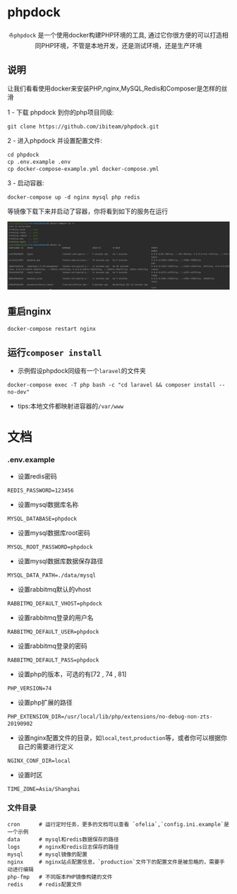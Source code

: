 # phpdock

<p align="center">⛵<code>phpdock</code> 是一个使用docker构建PHP环境的工具, 通过它你很方便的可以打造相同PHP环境，不管是本地开发，还是测试环境，还是生产环境</p>


## 说明

让我们看看使用docker来安装PHP,nginx,MySQL,Redis和Composer是怎样的丝滑

1 - 下载 phpdock 到你的php项目同级:

```
git clone https://github.com/ibiteam/phpdock.git
```

2 - 进入phpdock 并设置配置文件:

```
cd phpdock
cp .env.example .env
cp docker-compose-example.yml docker-compose.yml
```

3 - 启动容器:

```
docker-compose up -d nginx mysql php redis
```

等镜像下载下来并启动了容器，你将看到如下的服务在运行

![phpdock](./files/2022-08-26_15-23.png)


## 重启nginx
```
docker-compose restart nginx
```

## 运行`composer install` 
* 示例假设phpdock同级有一个`laravel`的文件夹
```
docker-compose exec -T php bash -c "cd laravel && composer install --no-dev"
```
* tips:本地文件都映射进容器的`/var/www`

# 文档

### .env.example
* 设置redis密码
```
REDIS_PASSWORD=123456
```

* 设置mysql数据库名称
```
MYSQL_DATABASE=phpdock
```

* 设置mysql数据库root密码
```
MYSQL_ROOT_PASSWORD=phpdock
```

* 设置mysql数据库数据保存路径
```
MYSQL_DATA_PATH=./data/mysql
```

* 设置rabbitmq默认的vhost
```
RABBITMQ_DEFAULT_VHOST=phpdock
```

* 设置rabbitmq登录的用户名
```
RABBITMQ_DEFAULT_USER=phpdock
```

* 设置rabbitmq登录的密码
```
RABBITMQ_DEFAULT_PASS=phpdock
```

* 设置php的版本，可选的有[72 , 74 , 81]
```
PHP_VERSION=74
```

* 设置php扩展的路径
```
PHP_EXTENSION_DIR=/usr/local/lib/php/extensions/no-debug-non-zts-20190902
```

* 设置nginx配置文件的目录，如`local`,`test`,`production`等，或者你可以根据你自己的需要进行定义
```
NGINX_CONF_DIR=local
```

* 设置时区
```
TIME_ZONE=Asia/Shanghai
```

### 文件目录

```
cron      # 运行定时任务，更多的文档可以查看 `ofelia`,`config.ini.example`是一个示例
data      # mysql和redis数据保存的路径
logs      # nginx和redis日志保存的路径
mysql     # mysql镜像的配置
nginx     # nginx站点配置信息，`production`文件下的配置文件是被忽略的，需要手动进行编辑
php-fmp   # 不同版本PHP镜像构建的文件
redis     # redis配置文件
```
